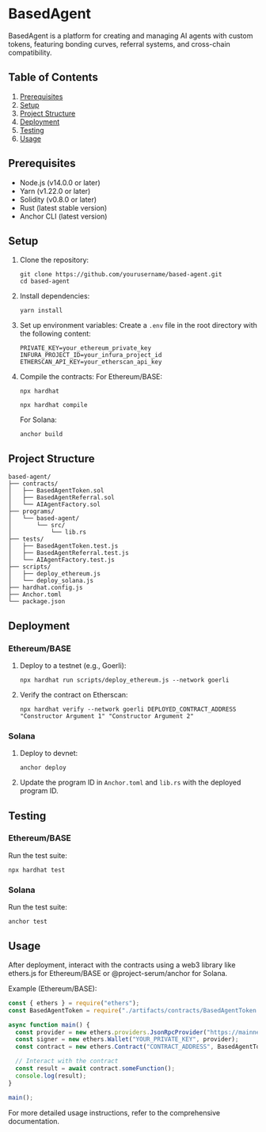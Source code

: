 # BasedAgent

BasedAgent is a platform for creating and managing AI agents with custom tokens, featuring bonding curves, referral systems, and cross-chain compatibility.

## Table of Contents

1. [Prerequisites](#prerequisites)
2. [Setup](#setup)
3. [Project Structure](#project-structure)
4. [Deployment](#deployment)
5. [Testing](#testing)
6. [Usage](#usage)

## Prerequisites

- Node.js (v14.0.0 or later)
- Yarn (v1.22.0 or later)
- Solidity (v0.8.0 or later)
- Rust (latest stable version)
- Anchor CLI (latest version)

## Setup

1. Clone the repository:
   ```
   git clone https://github.com/yourusername/based-agent.git
   cd based-agent
   ```

2. Install dependencies:
   ```
   yarn install
   ```

3. Set up environment variables:
   Create a `.env` file in the root directory with the following content:
   ```
   PRIVATE_KEY=your_ethereum_private_key
   INFURA_PROJECT_ID=your_infura_project_id
   ETHERSCAN_API_KEY=your_etherscan_api_key
   ```

4. Compile the contracts:
   For Ethereum/BASE:
   ```
   npx hardhat
   ```
    ```
   npx hardhat compile
   ```
   For Solana:
   ```
   anchor build
   ```

## Project Structure

```
based-agent/
├── contracts/
│   ├── BasedAgentToken.sol
│   ├── BasedAgentReferral.sol
│   └── AIAgentFactory.sol
├── programs/
│   └── based-agent/
│       └── src/
│           └── lib.rs
├── tests/
│   ├── BasedAgentToken.test.js
│   ├── BasedAgentReferral.test.js
│   └── AIAgentFactory.test.js
├── scripts/
│   ├── deploy_ethereum.js
│   └── deploy_solana.js
├── hardhat.config.js
├── Anchor.toml
└── package.json
```

## Deployment

### Ethereum/BASE

1. Deploy to a testnet (e.g., Goerli):
   ```
   npx hardhat run scripts/deploy_ethereum.js --network goerli
   ```

2. Verify the contract on Etherscan:
   ```
   npx hardhat verify --network goerli DEPLOYED_CONTRACT_ADDRESS "Constructor Argument 1" "Constructor Argument 2"
   ```

### Solana

1. Deploy to devnet:
   ```
   anchor deploy
   ```

2. Update the program ID in `Anchor.toml` and `lib.rs` with the deployed program ID.

## Testing

### Ethereum/BASE

Run the test suite:
```
npx hardhat test
```

### Solana

Run the test suite:
```
anchor test
```

## Usage

After deployment, interact with the contracts using a web3 library like ethers.js for Ethereum/BASE or @project-serum/anchor for Solana.

Example (Ethereum/BASE):
```javascript
const { ethers } = require("ethers");
const BasedAgentToken = require("./artifacts/contracts/BasedAgentToken.sol/BasedAgentToken.json");

async function main() {
  const provider = new ethers.providers.JsonRpcProvider("https://mainnet.infura.io/v3/YOUR_INFURA_PROJECT_ID");
  const signer = new ethers.Wallet("YOUR_PRIVATE_KEY", provider);
  const contract = new ethers.Contract("CONTRACT_ADDRESS", BasedAgentToken.abi, signer);

  // Interact with the contract
  const result = await contract.someFunction();
  console.log(result);
}

main();
```

For more detailed usage instructions, refer to the comprehensive documentation.
